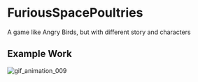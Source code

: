 # FuriousSpacePoultries
A game like Angry Birds, but with different story and characters

## Example Work
![gif_animation_009](https://user-images.githubusercontent.com/55102646/147657635-88545793-716e-4e70-94e6-9325355ae6e0.gif)
